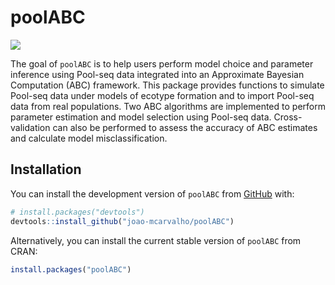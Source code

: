 
# poolABC

<!-- badges: start -->

[![](https://zenodo.org/badge/564786207.svg)](https://zenodo.org/badge/latestdoi/564786207)

<!-- badges: end -->

The goal of `poolABC` is to help users perform model choice and
parameter inference using Pool-seq data integrated into an Approximate
Bayesian Computation (ABC) framework. This package provides functions to
simulate Pool-seq data under models of ecotype formation and to import
Pool-seq data from real populations. Two ABC algorithms are implemented
to perform parameter estimation and model selection using Pool-seq data.
Cross-validation can also be performed to assess the accuracy of ABC
estimates and calculate model misclassification.

## Installation

You can install the development version of `poolABC` from
[GitHub](https://github.com/) with:

``` r
# install.packages("devtools")
devtools::install_github("joao-mcarvalho/poolABC")
```

Alternatively, you can install the current stable version of `poolABC`
from CRAN:

``` r
install.packages("poolABC")
```
